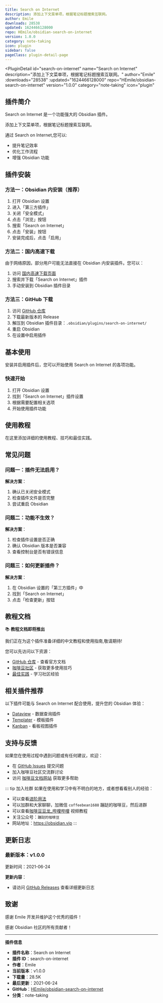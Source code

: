 ```yaml
---
title: Search on Internet
description: 添加上下文菜单项，根据笔记标题搜索互联网。
author: Emile
downloads: 28538
updated: 1624466128000
repo: HEmile/obsidian-search-on-internet
version: 1.0.0
category: note-taking
icon: plugin
sidebar: false
pageClass: plugin-detail-page
---
```


<PluginDetail
  id="search-on-internet"
  name="Search on Internet"
  description="添加上下文菜单项，根据笔记标题搜索互联网。"
  author="Emile"
  :downloads="28538"
  :updated="1624466128000"
  repo="HEmile/obsidian-search-on-internet"
  version="1.0.0"
  category="note-taking"
  icon="plugin"
>

<!-- AUTO_GENERATED_START -->
## 插件简介

Search on Internet 是一个功能强大的 Obsidian 插件。

添加上下文菜单项，根据笔记标题搜索互联网。

通过 Search on Internet,您可以:

- 提升笔记效率
- 优化工作流程
- 增强 Obsidian 功能

<!-- AUTO_GENERATED_END -->

<!-- AUTO_GENERATED_START -->
## 插件安装

### 方法一：Obsidian 内安装（推荐）

1. 打开 Obsidian 设置
2. 进入「第三方插件」
3. 关闭「安全模式」
4. 点击「浏览」按钮
5. 搜索「Search on Internet」
6. 点击「安装」按钮
7. 安装完成后，点击「启用」

### 方法二：国内高速下载

由于网络原因，部分用户可能无法直接在 Obsidian 内安装插件。您可以：

1. 访问 [国内高速下载页面](/zh/documentation/obsidian-plugins-download.html)
2. 搜索并下载「Search on Internet」插件
3. 手动安装到 Obsidian 插件目录

### 方法三：GitHub 下载

1. 访问 [GitHub 仓库](https://github.com/HEmile/obsidian-search-on-internet)
2. 下载最新版本的 Release
3. 解压到 Obsidian 插件目录：`.obsidian/plugins/search-on-internet/`
4. 重启 Obsidian
5. 在设置中启用插件

## 基本使用

安装并启用插件后，您可以开始使用 Search on Internet 的各项功能。

### 快速开始

1. 打开 Obsidian 设置
2. 找到「Search on Internet」插件设置
3. 根据需要配置相关选项
4. 开始使用插件功能

<!-- AUTO_GENERATED_END -->

<!-- CUSTOM_CONTENT_START:tutorial -->
## 使用教程

在这里添加详细的使用教程、技巧和最佳实践。

<!-- CUSTOM_CONTENT_END:tutorial -->

<!-- SHARED_CONTENT_START -->
## 常见问题

### 问题一：插件无法启用？

**解决方案**：
1. 确认已关闭安全模式
2. 检查插件文件是否完整
3. 尝试重启 Obsidian

### 问题二：功能不生效？

**解决方案**：
1. 检查插件设置是否正确
2. 确认 Obsidian 版本是否兼容
3. 查看控制台是否有错误信息

### 问题三：如何更新插件？

**解决方案**：
1. 在 Obsidian 设置的「第三方插件」中
2. 找到「Search on Internet」
3. 点击「检查更新」按钮

## 教程文档

📚 **教程文档即将推出**

我们正在为这个插件准备详细的中文教程和使用指南,敬请期待!

您可以先访问以下资源：
- [GitHub 仓库](https://github.com/HEmile/obsidian-search-on-internet) - 查看官方文档
- [咖啡豆社区](/zh/bases/) - 获取更多使用技巧
- [最佳实践](/zh/best-practices/) - 学习社区经验

## 相关插件推荐

以下插件可能与 Search on Internet 配合使用，提升您的 Obsidian 体验：

- [Dataview](/zh/plugins/dataview.html) - 数据查询插件
- [Templater](/zh/plugins/templater-obsidian.html) - 模板插件
- [Kanban](/zh/plugins/obsidian-kanban.html) - 看板视图插件

## 支持与反馈

如果您在使用过程中遇到问题或有任何建议，欢迎：

- 在 [GitHub Issues](https://github.com/HEmile/obsidian-search-on-internet/issues) 提交问题
- 加入咖啡豆社区交流群讨论
- 访问 [咖啡豆文档网站](https://obsidian.vip) 获取更多帮助

::: tip 加入社群
如果在使用和学习中有不明白的地方，或者想看看别人的经验：
- 可以查看[进阶用法](/zh/advanced)
- 可以加群和大家聊聊，加微信 `coffeebean1688` 蹦跶的咖啡豆，然后进群
- 可以查看[咖啡豆豆龙_哔哩哔哩](https://space.bilibili.com/618777356) 视频教程
- 关注公众号：`蹦跶的咖啡豆`
- 网站地址：https://obsidian.vip
:::
<!-- SHARED_CONTENT_END -->

<!-- AUTO_GENERATED_START -->
## 更新日志

### 最新版本：v1.0.0

更新时间：2021-06-24

**更新内容**：
- 请访问 [GitHub Releases](https://github.com/HEmile/obsidian-search-on-internet/releases) 查看详细更新日志

## 致谢

感谢 Emile 开发并维护这个优秀的插件！

感谢 Obsidian 社区的所有贡献者！

---

**插件信息**
- **插件名称**：Search on Internet
- **插件 ID**：search-on-internet
- **作者**：Emile
- **当前版本**：v1.0.0
- **下载量**：28.5K
- **最后更新**：2021-06-24
- **GitHub**：[HEmile/obsidian-search-on-internet](https://github.com/HEmile/obsidian-search-on-internet)
- **分类**：note-taking
<!-- AUTO_GENERATED_END -->

</PluginDetail>

